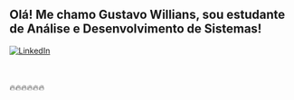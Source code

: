## Olá! Me chamo Gustavo Willians, sou estudante de Análise e Desenvolvimento de Sistemas!


[![LinkedIn](https://img.shields.io/badge/linkedin-836FFF?style=for-the-badge&logo=linkedin&logoColor=white)](https://www.linkedin.com/in/guswillians/)

<!-- ![Gutoneitzke GitHub stats](https://github-readme-stats.vercel.app/api?username=gutoneitzke&show_icons=true&theme=tokyonight&count_private=true)-->

<br><br>
 🔥🔥🔥🔥🔥🔥
